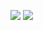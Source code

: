 ![](https://raw.githubusercontent.com/tranduydat/github-stats/master/generated/overview.svg#gh-light-mode-only)
![](https://raw.githubusercontent.com/tranduydat/github-stats/master/generated/languages.svg#gh-light-mode-only)
